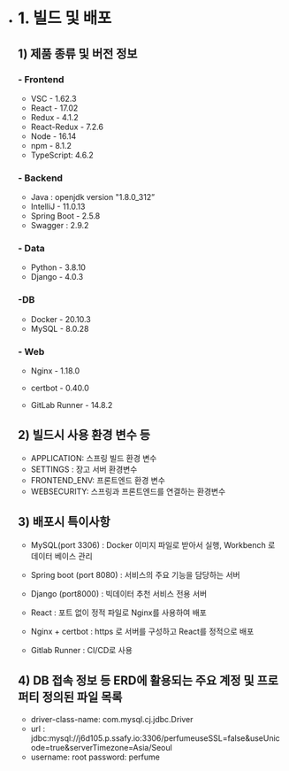 - # 1. 빌드 및 배포

  ## 1) 제품 종류 및 버전 정보

  ### - Frontend

  - VSC - 1.62.3
  - React - 17.02
  - Redux - 4.1.2
  - React-Redux - 7.2.6
  - Node - 16.14
  - npm - 8.1.2
  - TypeScript: 4.6.2

  ### - Backend

  - Java : openjdk version "1.8.0_312”
  - IntelliJ - 11.0.13
  - Spring Boot - 2.5.8
  - Swagger : 2.9.2

  

  ### - Data

  * Python - 3.8.10
  * Django - 4.0.3

  

  ### -DB

  * Docker - 20.10.3
  * MySQL - 8.0.28

  ### - Web

  - Nginx - 1.18.0

  - certbot - 0.40.0

  - GitLab Runner - 14.8.2

    

  ## 2) 빌드시 사용 환경 변수 등

  - APPLICATION: 스프링 빌드 환경 변수
  - SETTINGS : 장고 서버 환경변수
  - FRONTEND_ENV: 프론트엔드 환경 변수
  - WEBSECURITY: 스프링과 프론트엔드를 연결하는 환경변수
  
  ## 3) 배포시 특이사항
  
  - MySQL(port 3306) : Docker 이미지 파일로 받아서 실행, Workbench 로 데이터 베이스 관리
  
  - Spring boot (port 8080) : 서비스의 주요 기능을 담당하는 서버
  
  - Django (port8000) : 빅데이터 추천 서비스 전용 서버
  
  - React : 포트 없이 정적 파일로 Nginx를 사용하여 배포
  
  - Nginx + certbot :  https 로 서버를 구성하고 React를 정적으로 배포
  
  - Gitlab Runner : CI/CD로 사용
  
    
  
  ## 4) DB 접속 정보 등 ERD에 활용되는 주요 계정 및 프로퍼티 정의된 파일 목록
  
  * driver-class-name: com.mysql.cj.jdbc.Driver
  * url : jdbc:mysql://j6d105.p.ssafy.io:3306/perfumeuseSSL=false&useUnicode=true&serverTimezone=Asia/Seoul    
  * username: root
    password: perfume